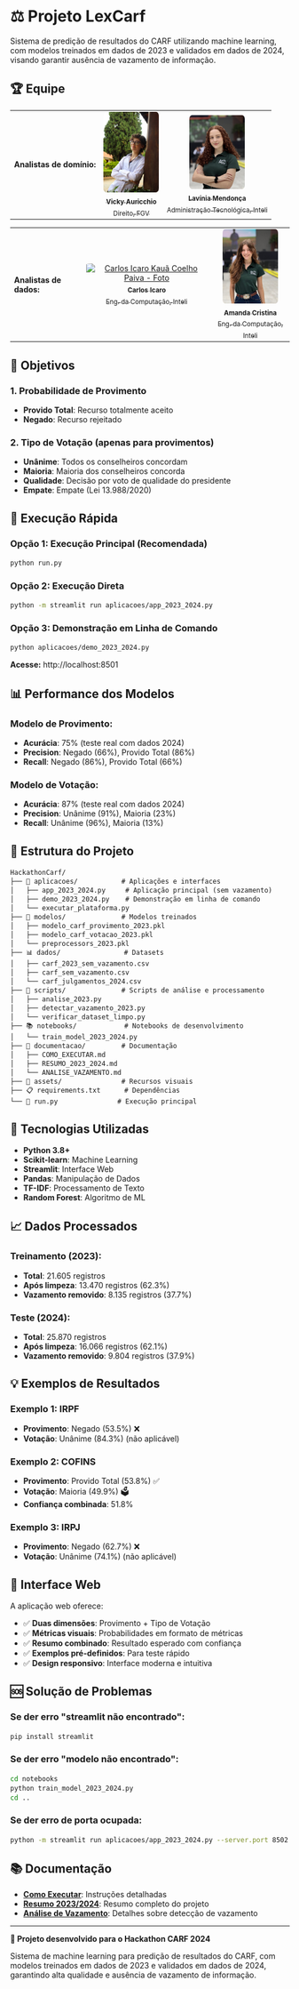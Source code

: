 # ⚖️ Projeto LexCarf

Sistema de predição de resultados do CARF utilizando machine learning, com modelos treinados em dados de 2023 e validados em dados de 2024, visando garantir ausência de vazamento de informação.

## 🏆 Equipe


<div align="left">
  <table>
    <tr >
     <td><b>Analistas de domínio:</b></td>
  <td align="center"><a href="https://www.linkedin.com/in/vicky-auricchio-saes-0a496a243/"><img style="border-radius:5%;" 
  src="assets/fotos/Vicky.jpg" width="100px;" alt="Vicky Auricchio Saes - Foto" /><br><sub><b>Vicky Auricchio</b><br>Direito, 
  FGV</sub></a></td>
  <td align="center"><a href="https://www.linkedin.com/in/lavinia-mendonca/"><img style="border-radius: 5%;" src="assets/fotos/lavinia.jpg" width="100px;" alt="Lavínia Mendonça - Foto" /><br><sub><b>Lavínia Mendonça</b><br>Administração Tecnológica, 
  Inteli</sub></a></td>
  
<div align="left">
  <table>
    <tr>
      <td><b>Analistas de dados:</b></td>
      <td align="center"><a href="https://www.linkedin.com/in/carlosicaro"><img style="border-radius: 5%;" src="assets/fotos/Carlos.png" width="100px;" alt="Carlos Icaro Kauã Coelho Paiva - Foto" /><br><sub><b>Carlos Icaro</b><br>Eng. da Computação, Inteli</sub></a></td>
      <td align="center"><a href="https://www.linkedin.com/in/amandadarosa/"><img style="border-radius: 5%;" src="assets/fotos/Amanda.jpg" width="100px;" alt="Amanda Cristina da Rosa - Foto" /><br><sub><b>Amanda Cristina</b><br>Eng. da Computação, Inteli</sub></a></td>
    </tr>
  </table>
</div>


## 🎯 Objetivos

### 1. **Probabilidade de Provimento**
- **Provido Total**: Recurso totalmente aceito
- **Negado**: Recurso rejeitado

### 2. **Tipo de Votação** (apenas para provimentos)
- **Unânime**: Todos os conselheiros concordam
- **Maioria**: Maioria dos conselheiros concorda  
- **Qualidade**: Decisão por voto de qualidade do presidente
- **Empate**: Empate (Lei 13.988/2020)

## 🚀 Execução Rápida

### **Opção 1: Execução Principal (Recomendada)**
```bash
python run.py
```

### **Opção 2: Execução Direta**
```bash
python -m streamlit run aplicacoes/app_2023_2024.py
```

### **Opção 3: Demonstração em Linha de Comando**
```bash
python aplicacoes/demo_2023_2024.py
```

**Acesse:** http://localhost:8501

## 📊 Performance dos Modelos

### **Modelo de Provimento:**
- **Acurácia**: 75% (teste real com dados 2024)
- **Precision**: Negado (66%), Provido Total (86%)
- **Recall**: Negado (86%), Provido Total (66%)

### **Modelo de Votação:**
- **Acurácia**: 87% (teste real com dados 2024)
- **Precision**: Unânime (91%), Maioria (23%)
- **Recall**: Unânime (96%), Maioria (13%)

## 📁 Estrutura do Projeto

```
HackathonCarf/
├── 📱 aplicacoes/           # Aplicações e interfaces
│   ├── app_2023_2024.py     # Aplicação principal (sem vazamento)
│   ├── demo_2023_2024.py    # Demonstração em linha de comando
│   └── executar_plataforma.py
├── 🤖 modelos/              # Modelos treinados
│   ├── modelo_carf_provimento_2023.pkl
│   ├── modelo_carf_votacao_2023.pkl
│   └── preprocessors_2023.pkl
├── 📊 dados/                # Datasets
│   ├── carf_2023_sem_vazamento.csv
│   ├── carf_sem_vazamento.csv
│   └── carf_julgamentos_2024.csv
├── 🔧 scripts/              # Scripts de análise e processamento
│   ├── analise_2023.py
│   ├── detectar_vazamento_2023.py
│   └── verificar_dataset_limpo.py
├── 📚 notebooks/            # Notebooks de desenvolvimento
│   └── train_model_2023_2024.py
├── 📖 documentacao/         # Documentação
│   ├── COMO_EXECUTAR.md
│   ├── RESUMO_2023_2024.md
│   └── ANALISE_VAZAMENTO.md
├── 🎨 assets/               # Recursos visuais
├── 📋 requirements.txt      # Dependências
└── 🚀 run.py               # Execução principal
```

## 🔧 Tecnologias Utilizadas

- **Python 3.8+**
- **Scikit-learn**: Machine Learning
- **Streamlit**: Interface Web
- **Pandas**: Manipulação de Dados
- **TF-IDF**: Processamento de Texto
- **Random Forest**: Algoritmo de ML

## 📈 Dados Processados

### **Treinamento (2023):**
- **Total**: 21.605 registros
- **Após limpeza**: 13.470 registros (62.3%)
- **Vazamento removido**: 8.135 registros (37.7%)

### **Teste (2024):**
- **Total**: 25.870 registros
- **Após limpeza**: 16.066 registros (62.1%)
- **Vazamento removido**: 9.804 registros (37.9%)

## 💡 Exemplos de Resultados

### **Exemplo 1: IRPF**
- **Provimento**: Negado (53.5%) ❌
- **Votação**: Unânime (84.3%) (não aplicável)

### **Exemplo 2: COFINS**  
- **Provimento**: Provido Total (53.8%) ✅
- **Votação**: Maioria (49.9%) 🗳️
- **Confiança combinada**: 51.8%

### **Exemplo 3: IRPJ**
- **Provimento**: Negado (62.7%) ❌
- **Votação**: Unânime (74.1%) (não aplicável)

## 🎯 Interface Web

A aplicação web oferece:
- ✅ **Duas dimensões**: Provimento + Tipo de Votação
- ✅ **Métricas visuais**: Probabilidades em formato de métricas
- ✅ **Resumo combinado**: Resultado esperado com confiança
- ✅ **Exemplos pré-definidos**: Para teste rápido
- ✅ **Design responsivo**: Interface moderna e intuitiva

## 🆘 Solução de Problemas

### **Se der erro "streamlit não encontrado":**
```bash
pip install streamlit
```

### **Se der erro "modelo não encontrado":**
```bash
cd notebooks
python train_model_2023_2024.py
cd ..
```

### **Se der erro de porta ocupada:**
```bash
python -m streamlit run aplicacoes/app_2023_2024.py --server.port 8502
```

## 📚 Documentação

- **[Como Executar](documentacao/COMO_EXECUTAR.md)**: Instruções detalhadas
- **[Resumo 2023/2024](documentacao/RESUMO_2023_2024.md)**: Resumo completo do projeto
- **[Análise de Vazamento](documentacao/ANALISE_VAZAMENTO.md)**: Detalhes sobre detecção de vazamento

---

**🎉 Projeto desenvolvido para o Hackathon CARF 2024**

Sistema de machine learning para predição de resultados do CARF, com modelos treinados em dados de 2023 e validados em dados de 2024, garantindo alta qualidade e ausência de vazamento de informação.